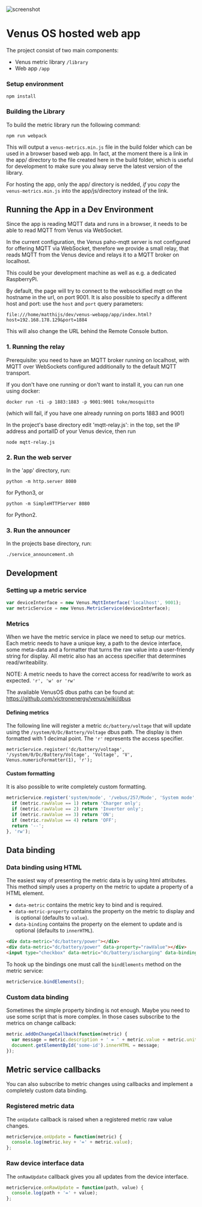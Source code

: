 ![screenshot](https://raw.githubusercontent.com/victronenergy/venus-webapp/master/victron-webapp-screenshot.png "")

# Venus OS hosted web app

The project consist of two main components:

* Venus metric library `/library`
* Web app `/app`

### Setup environment

	npm install

### Building the Library

To build the metric library run the following command:

	npm run webpack

This will output a `venus-metrics.min.js` file in the build folder which can be used in a browser based web app. In fact, at the moment there is a link in the app/ directory to the file created here in the build folder, which is useful for development to make sure you alway serve the latest version of the library.

For hosting the app, only the app/ directory is nedded, _if_ you _copy_ the `venus-metrics.min.js` into the app/js/directory instead of the link.

## Running the App in a Dev Environment

Since the app is reading MQTT data and runs in a browser, it needs to be able to read MQTT from Venus via WebSocket.

In the current configuration, the Venus paho-mqtt server is not configured for offering MQTT via WebSocket, therefore we provide a small relay, that reads MQTT from the Venus device and relays it to a MQTT broker on localhost.

This could be your development machine as well as e.g. a dedicated RaspberryPi.

By default, the page will try to connect to the websockified mqtt on the hostname in the url, on port 9001. It is also possible
to specify a different host and port: use the `host` and `port` query parameters:

	file:///home/matthijs/dev/venus-webapp/app/index.html?host=192.168.178.129&port=1884

This will also change the URL behind the Remote Console button.

### 1. Running the relay

Prerequisite: you need to have an MQTT broker running on localhost, with MQTT over WebSockets configured additionally to the default MQTT transport.

If you don't have one running or don't want to install it, you can run one using docker:

	docker run -ti -p 1883:1883 -p 9001:9001 toke/mosquitto

(which will fail, if you have one already running on ports 1883 and 9001)

In the project's base directory edit 'mqtt-relay.js': in the top, set the IP address and portalID of your Venus device, then run

	node mqtt-relay.js

### 2. Run the web server

In the 'app' directory, run:

	python -m http.server 8080

for Python3, or

	python -m SimpleHTTPServer 8080

for Python2.

### 3. Run the announcer

In the projects base directory, run:

	./service_announcement.sh

## Development

### Setting up a metric service

```javascript
var deviceInterface = new Venus.MqttInterface('localhost', 9001);
var metricService = new Venus.MetricService(deviceInterface);
```

### Metrics

When we have the metric service in place we need to setup our metrics. Each metric needs to have a unique key, a path to the device interface, some meta-data and a formatter that turns the raw value into a user-friendy string for display. All metric also has an access specifier that determines read/writeability.

NOTE: A metric needs to have the correct access for read/write to work as expected. `'r', 'w' or 'rw'`

The available VenusOS dbus paths can be found at: <https://github.com/victronenergy/venus/wiki/dbus>

#### Defining metrics

The following line will register a metric `dc/battery/voltage` that will update using the `/system/0/Dc/Battery/Voltage` dbus path. The display is then formatted with 1 decimal point. The `'r'` represents the access specifier.

	metricService.register('dc/battery/voltage', '/system/0/Dc/Battery/Voltage', 'Voltage', 'V', Venus.numericFormatter(1), 'r');

#### Custom formatting

It is also possible to write completely custom formatting.

```javascript
metricService.register('system/mode', '/vebus/257/Mode', 'System mode', '', function(metric) {
  if (metric.rawValue == 1) return 'Charger only';
  if (metric.rawValue == 2) return 'Inverter only';
  if (metric.rawValue == 3) return 'ON';
  if (metric.rawValue == 4) return 'OFF';
  return '--';
}, 'rw');
```

## Data binding

### Data binding using HTML

The easiest way of presenting the metric data is by using html attributes. This method simply uses a property on the metric to update a property of a HTML element.

* `data-metric` contains the metric key to bind and is required.
* `data-metric-property` contains the property on the metric to display and is optional (defaults to `value`).
* `data-binding` contains the property on the element to update and is optional (defaults to `innerHTML`).

```html
<div data-metric="dc/battery/power"></div>
<div data-metric="dc/battery/power" data-property="rawValue"></div>
<input type="checkbox" data-metric="dc/battery/ischarging" data-binding="checked"/>
```

To hook up the bindings one must call the `bindElements` method on the metric service:

```javascript
metricService.bindElements();
```

### Custom data binding

Sometimes the simple property binding is not enough. Maybe you need to use some script that is more complex. In those cases subscribe to the metrics on change callback:

```javascript
metric.addOnChangeCallback(function(metric) {
  var message = metric.description + ' = ' + metric.value + metric.unit;
  document.getElementById('some-id').innerHTML = message;
});
```

## Metric service callbacks

You can also subscribe to metric changes using callbacks and implement a completely custom data binding.

### Registered metric data

The `onUpdate` callback is raised when a registered metric raw value changes.

```javascript
metricService.onUpdate = function(metric) {
  console.log(metric.key + '=' + metric.value);
};
```

### Raw device interface data

The `onRawUpdate` callback gives you all updates from the device interface.

```javascript
metricService.onRawUpdate = function(path, value) {
  console.log(path + '=' + value);
};
```
